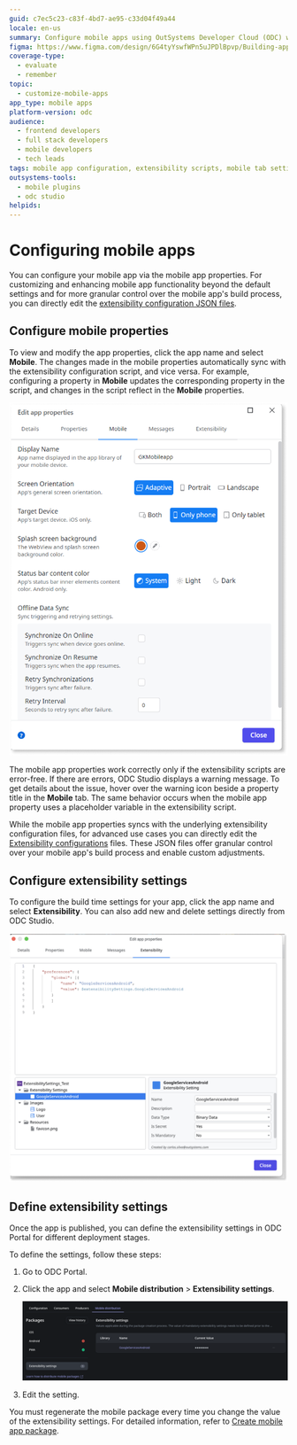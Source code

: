 ```yaml
---
guid: c7ec5c23-c83f-4bd7-ae95-c33d04f49a44
locale: en-us
summary: Configure mobile apps using OutSystems Developer Cloud (ODC) with low-code and advanced extensibility options, including syncing mobile tab settings and resolving script errors.
figma: https://www.figma.com/design/6G4tyYswfWPn5uJPDlBpvp/Building-apps?m=auto&node-id=7401-11&t=2pZi2xy9GJPakYPF-1
coverage-type:
  - evaluate
  - remember
topic:
  - customize-mobile-apps
app_type: mobile apps
platform-version: odc
audience:
  - frontend developers
  - full stack developers
  - mobile developers
  - tech leads
tags: mobile app configuration, extensibility scripts, mobile tab settings, outsystems developer cloud, mobile development
outsystems-tools:
  - mobile plugins
  - odc studio
helpids:
---
```

# Configuring mobile apps

You can configure your mobile app via the mobile app properties. For customizing and enhancing mobile app functionality beyond the default settings and for more granular control over the mobile app's build process, you can directly edit the [extensibility configuration JSON files](extensibility-configurations.md).

## Configure mobile properties

To view and modify the app properties, click the app name and select **Mobile**. The changes made in the mobile properties automatically sync with the extensibility configuration script, and vice versa. For example, configuring a property in **Mobile** updates the corresponding property in the script, and changes in the script reflect in the **Mobile** properties.

![ODC Studio interface showing the mobile tab settings for screen orientation and target device.](images/mobile-app-configuration-odcs.png "Mobile App Configuration in ODC Studio")

The mobile app properties work correctly only if the extensibility scripts are error-free. If there are errors, ODC Studio displays a warning message. To get details about the issue, hover over the warning icon beside a property title in the **Mobile** tab. The same behavior occurs when the mobile app property uses a placeholder variable in the extensibility script.

While the mobile app properties syncs with the underlying extensibility configuration files, for advanced use cases you can directly edit the [Extensibility configurations](extensibility-configurations-json-schema.md) files. These JSON files offer granular control over your mobile app's build process and enable custom adjustments.

## Configure extensibility settings

To configure the build time settings for your app, click the app name and select **Extensibility**. You can also add new and delete settings directly from ODC Studio.

![ODC Studio interface showing the extensibility configurations editor with settings for GoogleServicesAndroid.](images/extensibility-configurations-editor-odcs.png "Extensibility Configurations Editor in ODC Studio")

## Define extensibility settings

Once the app is published, you can define the extensibility settings in ODC Portal for different deployment stages.

To define the settings, follow these steps:

1. Go to ODC Portal.

1. Click the app and select **Mobile distribution** > **Extensibility settings**.

    ![ODC Portal interface showing the extensibility settings for mobile distribution packages.](images/extensibility-setting-pl.png "Extensibility Settings in ODC Portal")

1. Edit the setting.

You must regenerate the mobile package every time you change the value of the extensibility settings. For detailed information, refer to [Create mobile app package](creating-mobile-package.md).
